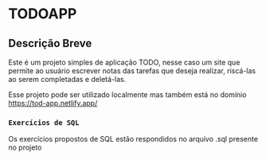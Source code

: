# TODOAPP

## Descrição Breve

Este é um projeto simples de aplicação TODO, nesse caso um site que permite ao usuário escrever notas das tarefas que deseja realizar, riscá-las ao serem completadas
e deletá-las.

Esse projeto pode ser utilizado localmente mas também está no domínio https://tod-app.netlify.app/

### `Exercícios de SQL`
Os exercícios propostos de SQL estão respondidos no arquivo .sql presente no projeto

